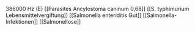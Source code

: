 386000 Hz (E)
[[Parasites Ancylostoma caninum 0,68]]
[[S. typhimurium Lebensmittelvergiftung]]
[[Salmonella enteriditis Gut]]
[[Salmonella-Infektionen]]
[[Salmonellose]]
